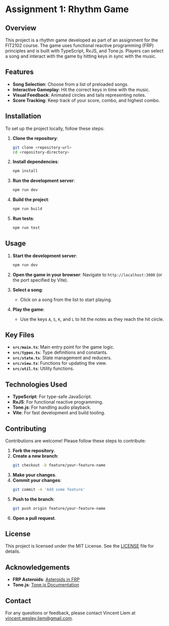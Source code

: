 # Assignment 1: Rhythm Game

## Overview

This project is a rhythm game developed as part of an assignment for the FIT2102 course. The game uses functional reactive programming (FRP) principles and is built with TypeScript, RxJS, and Tone.js. Players can select a song and interact with the game by hitting keys in sync with the music.

## Features

- **Song Selection**: Choose from a list of preloaded songs.
- **Interactive Gameplay**: Hit the correct keys in time with the music.
- **Visual Feedback**: Animated circles and tails representing notes.
- **Score Tracking**: Keep track of your score, combo, and highest combo.

## Installation

To set up the project locally, follow these steps:

1. **Clone the repository**:

   ```sh
   git clone <repository-url>
   cd <repository-directory>
   ```

2. **Install dependencies**:

   ```sh
   npm install
   ```

3. **Run the development server**:

   ```sh
   npm run dev
   ```

4. **Build the project**:

   ```sh
   npm run build
   ```

5. **Run tests**:
   ```sh
   npm run test
   ```

## Usage

1. **Start the development server**:

   ```sh
   npm run dev
   ```

2. **Open the game in your browser**:
   Navigate to `http://localhost:3000` (or the port specified by Vite).

3. **Select a song**:

   - Click on a song from the list to start playing.

4. **Play the game**:
   - Use the keys `A`, `S`, `K`, and `L` to hit the notes as they reach the hit circle.

## Key Files

- **`src/main.ts`**: Main entry point for the game logic.
- **`src/types.ts`**: Type definitions and constants.
- **`src/state.ts`**: State management and reducers.
- **`src/view.ts`**: Functions for updating the view.
- **`src/util.ts`**: Utility functions.

## Technologies Used

- **TypeScript**: For type-safe JavaScript.
- **RxJS**: For functional reactive programming.
- **Tone.js**: For handling audio playback.
- **Vite**: For fast development and build tooling.

## Contributing

Contributions are welcome! Please follow these steps to contribute:

1. **Fork the repository**.
2. **Create a new branch**:
   ```sh
   git checkout -b feature/your-feature-name
   ```
3. **Make your changes**.
4. **Commit your changes**:
   ```sh
   git commit -m 'Add some feature'
   ```
5. **Push to the branch**:
   ```sh
   git push origin feature/your-feature-name
   ```
6. **Open a pull request**.

## License

This project is licensed under the MIT License. See the [LICENSE](LICENSE) file for details.

## Acknowledgements

- **FRP Asteroids**: [Asteroids in FRP](https://tgdwyer.github.io/asteroids/)
- **Tone.js**: [Tone.js Documentation](https://tonejs.github.io/)

## Contact

For any questions or feedback, please contact Vincent Liem at vincent.wesley.liem@gmail.com.
